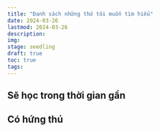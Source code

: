 ```yaml
---
title: "Danh sách những thứ tôi muốn tìm hiểu"
date: 2024-03-26 
lastmod: 2024-03-26 
description: 
img: 
stage: seedling
draft: true
toc: true
tags:
---
```


## Sẽ học trong thời gian gần

## Có hứng thú 
